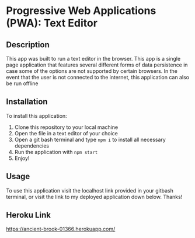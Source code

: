 # Progressive Web Applications (PWA): Text Editor

## Description
This app was built to run a text editor in the browser. This app is a single page application that features several different forms of data persistence in case some of the options are not supported by certain browsers. In the event that the user is not connected to the internet, this application can also be run offline

## Installation
To install this application:
1. Clone this repository to your local machine
2. Open the file in a text editor of your choice
3. Open a git bash terminal and type `npm i` to install all necessary dependencies
4. Run the application with `npm start`
5. Enjoy!

## Usage
To use this application visit the localhost link provided in your gitbash terminal, or visit the link to my deployed application down below. Thanks!

## Heroku Link
https://ancient-brook-01366.herokuapp.com/
